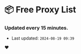 # :package: Free Proxy List
### Updated every 15 minutes.

- Last updated: `2024-08-19 09:39`

:heart:
